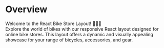 <h1>Overview</h1>
Welcome to the React Bike Store Layout! 🚴‍♂️🛒<br>
Explore the world of bikes with our responsive React layout designed for online bike stores. This layout offers a dynamic and visually appealing showcase for your range of bicycles, accessories, and gear.
